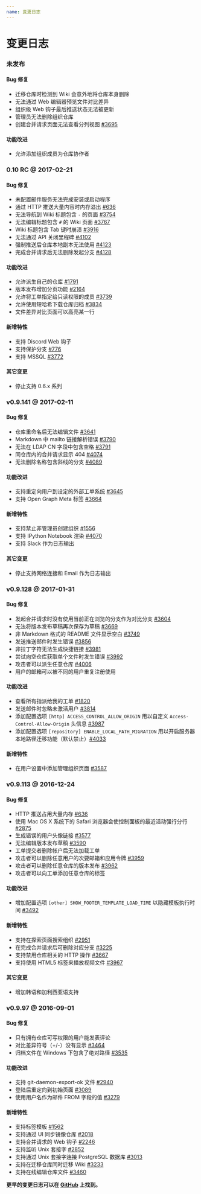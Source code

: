 ```yaml
---
name: 变更日志
---
```


# 变更日志

### 未发布

#### Bug 修复

- 迁移仓库时检测到 Wiki 会意外地将仓库本身删除
- 无法通过 Web 编辑器预览文件对比差异
- 组织级 Web 钩子最后推送状态无法被更新
- 管理员无法删除组织仓库
- 创建合并请求页面无法查看分列视图 [#3695](https://github.com/gogits/gogs/issues/3695)

#### 功能改进

- 允许添加组织成员为仓库协作者

### 0.10 RC @ 2017-02-21

#### Bug 修复

- 未配置邮件服务无法完成安装或启动程序
- 通过 HTTP 推送大量内容时内存溢出 [#636](https://github.com/gogits/gogs/issues/636)
- 无法导航到 Wiki 标题包含 `-` 的页面 [#3754](https://github.com/gogits/gogs/issues/3754)
- 无法编辑标题包含 `#` 的 Wiki 页面 [#3767](https://github.com/gogits/gogs/issues/3767)
- Wiki 标题包含 Tab 键时崩溃 [#3916](https://github.com/gogits/gogs/issues/3916)
- 无法通过 API 关闭里程碑 [#4102](https://github.com/gogits/gogs/issues/4102)
- 强制推送后仓库本地副本无法使用 [#4123](https://github.com/gogits/gogs/issues/4123)
- 完成合并请求后无法删除发起分支 [#4128](https://github.com/gogits/gogs/issues/4128)

#### 功能改进

- 允许派生自己的仓库 [#1791](https://github.com/gogits/gogs/issues/1791)
- 版本发布增加分页功能 [#2164](https://github.com/gogits/gogs/issues/2164)
- 允许将工单指定给只读权限的成员 [#3739](https://github.com/gogits/gogs/issues/3739)
- 允许使用短哈希下载仓库归档 [#3834](https://github.com/gogits/gogs/issues/3834)
- 文件差异对比页面可以高亮某一行

#### 新增特性

- 支持 Discord Web 钩子
- 支持保护分支 [#776](https://github.com/gogits/gogs/issues/776)
- 支持 MSSQL [#3772](https://github.com/gogits/gogs/pull/3772)

#### 其它变更

- 停止支持 0.6.x 系列

### v0.9.141 @ 2017-02-11

#### Bug 修复

- 仓库重命名后无法编辑文件 [#3641](https://github.com/gogits/gogs/issues/3641)
- Markdown 中 mailto 链接解析错误 [#3790](https://github.com/gogits/gogs/issues/3790)
- 无法在 LDAP CN 字段中包含空格 [#3791](https://github.com/gogits/gogs/issues/3791)
- 同仓库内的合并请求显示 404 [#4074](https://github.com/gogits/gogs/issues/4074)
- 无法删除名称包含斜线的分支 [#4089](https://github.com/gogits/gogs/issues/4089)

#### 功能改进

- 支持重定向用户到设定的外部工单系统 [#3645](https://github.com/gogits/gogs/issues/3645)
- 支持 Open Graph Meta 标签 [#3664](https://github.com/gogits/gogs/pull/3664)

#### 新增特性

- 支持禁止非管理员创建组织 [#1556](https://github.com/gogits/gogs/issues/1556)
- 支持 IPython Notebook 渲染 [#4070](https://github.com/gogits/gogs/pull/4070)
- 支持 Slack 作为日志输出

#### 其它变更

- 停止支持网络连接和 Email 作为日志输出

### v0.9.128 @ 2017-01-31

#### Bug 修复

- 发起合并请求时没有使用当前正在浏览的分支作为对比分支 [#3604](https://github.com/gogits/gogs/issues/3604)
- 无法将版本发布草稿再次保存为草稿 [#3669](https://github.com/gogits/gogs/issues/3669)
- 非 Markdown 格式的 README 文件显示空白 [#3749](https://github.com/gogits/gogs/issues/3749)
- 发送推送邮件时发生错误 [#3856](https://github.com/gogits/gogs/issues/3856)
- 非拉丁字符无法生成快捷链接 [#3981](https://github.com/gogits/gogs/issues/3981)
- 尝试向空仓库获取单个文件时发生错误 [#3992](https://github.com/gogits/gogs/issues/3992)
- 攻击者可以派生任意仓库 [#4006](https://github.com/gogits/gogs/issues/4006)
- 用户的邮箱可以被不同的用户重复注册使用

#### 功能改进

- 查看所有指派给我的工单 [#1820](https://github.com/gogits/gogs/issues/1820)
- 发送邮件时忽略未激活用户 [#3814](https://github.com/gogits/gogs/issues/3814)
- 添加配置选项 `[http] ACCESS_CONTROL_ALLOW_ORIGIN` 用以自定义 `Access-Control-Allow-Origin` 头信息 [#3987](https://github.com/gogits/gogs/issues/3987)
- 添加配置选项 `[repository] ENABLE_LOCAL_PATH_MIGRATION` 用以开启服务器本地路径迁移功能（默认禁止）[#4033](https://github.com/gogits/gogs/issues/4033)

#### 新增特性

- 在用户设置中添加管理组织页面 [#3587](https://github.com/gogits/gogs/pull/3587)

### v0.9.113 @ 2016-12-24

#### Bug 修复

- HTTP 推送占用大量内存 [#636](https://github.com/gogits/gogs/issues/636)
- 使用 Mac OS X 系统下的 Safari 浏览器会使控制面板的最近活动强行分行 [#2875](https://github.com/gogits/gogs/issues/2875)
- 生成错误的用户头像链接 [#3577](https://github.com/gogits/gogs/issues/3577)
- 无法编辑版本发布草稿 [#3590](https://github.com/gogits/gogs/issues/3590)
- 工单提交者删除帐户后无法加载工单
- 攻击者可以删除任意用户的次要邮箱和应用令牌 [#3959](https://github.com/gogits/gogs/issues/3959)
- 攻击者可以删除任意仓库的版本发布 [#3962](https://github.com/gogits/gogs/issues/3962)
- 攻击者可以向工单添加任意仓库的标签

#### 功能改进

- 增加配置选项 `[other] SHOW_FOOTER_TEMPLATE_LOAD_TIME` 以隐藏模板执行时间 [#3492](https://github.com/gogits/gogs/issues/3492)

#### 新增特性

- 支持在探索页面搜索组织 [#2951](https://github.com/gogits/gogs/issues/2951)
- 在完成合并请求后可删除对应分支 [#3225](https://github.com/gogits/gogs/pull/3225)
- 支持禁用仓库相关的 HTTP 操作 [#3667](https://github.com/gogits/gogs/pull/3667)
- 支持使用 HTML5 标签来播放视频文件 [#3967](https://github.com/gogits/gogs/pull/3967)

#### 其它变更

- 增加韩语和加利西亚语支持

### v0.9.97 @ 2016-09-01

#### Bug 修复

- 只有拥有仓库可写权限的用户能发表评论
- 对比差异符号（+/-）没有显示 [#3464](https://github.com/gogits/gogs/pull/3464)
- 归档文件在 Windows 下包含了绝对路径 [#3535](https://github.com/gogits/gogs/pull/3535)

#### 功能改进

- 支持 git-daemon-export-ok 文件 [#2940](https://github.com/gogits/gogs/issues/2940)
- 登陆后重定向到初始页面 [#3089](https://github.com/gogits/gogs/issues/3089)
- 使用用户名作为邮件 FROM 字段的值 [#3279](https://github.com/gogits/gogs/issues/3279)

#### 新增特性

- 支持标签模板 [#1562](https://github.com/gogits/gogs/issues/1562)
- 支持通过 UI 同步镜像仓库 [#2018](https://github.com/gogits/gogs/issues/2018)
- 支持合并请求的 Web 钩子 [#2246](https://github.com/gogits/gogs/pull/2246)
- 支持监听 Unix 套接字 [#2852](https://github.com/gogits/gogs/pull/2852)
- 支持通过 Unix 套接字连接 PostgreSQL 数据库 [#3013](https://github.com/gogits/gogs/issues/3013)
- 支持在迁移仓库同时迁移 Wiki [#3233](https://github.com/gogits/gogs/pull/3233)
- 支持在线编辑仓库文件 [#3460](https://github.com/gogits/gogs/issues/3460)

**更早的变更日志可以在 [GitHub](https://github.com/gogits/gogs/releases?after=v0.9.97) 上找到。**
